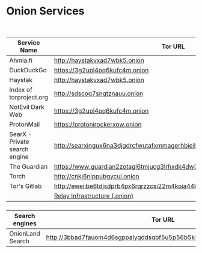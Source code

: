 
# Onion Services

<br>

| Service Name | Tor URL |
| ----------- | ----------- |
|Ahmia.fi |http://haystakvxad7wbk5.onion |
|DuckDuckGo | https://3g2upl4pq6kufc4m.onion |
|Haystak | http://haystakvxad7wbk5.onion |
|Index of torproject.org | http://sdscoq7snqtznauu.onion |
|NotEvil Dark Web | https://3g2upl4pq6kufc4m.onion |
|ProtonMail | https://protonirockerxow.onion |
| SearX - Private search engine | http://searxingux6na3djgdrcfwutafxmmagerhbieihsgu7sgmjee3u777yd.onion |
| The Guardian| https://www.guardian2zotagl6tmjucg3lrhxdk4dw3lhbqnkvvkywawy3oqfoprid.onion |
|Torch | http://cnkj6nippubgycuj.onion |
|Tor's Gitlab | http://eweiibe6tdjsdprb4px6rqrzzcsi22m4koia44kc5pcjr7nec2rlxyad.onion |
|| [Relay Infrastructure (.onion)](http://eweiibe6tdjsdprb4px6rqrzzcsi22m4koia44kc5pcjr7nec2rlxyad.onion/tpo/community/relays/-/wikis/Relay-Infrastructure) |


### 
| Search engines  | Tor URL |
| ----------- | ----------- |
|OnionLand Search | http://3bbad7fauom4d6sgppalyqddsqbf5u5p56b5k5uk2zxsy3d6ey2jobad.onion/|
